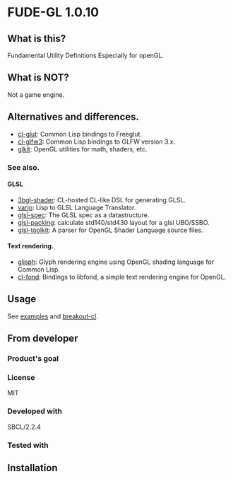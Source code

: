 # FUDE-GL 1.0.10
## What is this?
Fundamental Utility Definitions Especially for openGL.

## What is NOT?
Not a game engine.

## Alternatives and differences.

* [cl-glut]: Common Lisp bindings to Freeglut.
* [cl-glfw3]: Common Lisp bindings to GLFW version 3.x.
* [glkit]: OpenGL utilities for math, shaders, etc.

### See also.
#### GLSL
* [3bgl-shader]: CL-hosted CL-like DSL for generating GLSL.
* [varjo]: Lisp to GLSL Language Translator.
* [glsl-spec]: The GLSL spec as a datastructure.
* [glsl-packing]: calculate std140/std430 layout for a glsl UBO/SSBO.
* [glsl-toolkit]: A parser for OpenGL Shader Language source files.

#### Text rendering.
* [glisph]: Glyph rendering engine using OpenGL shading language for Common Lisp.
* [cl-fond]: Bindings to libfond, a simple text rendering engine for OpenGL.

## Usage
See [examples] and [breakout-cl].

## From developer

### Product's goal

### License
MIT

### Developed with
SBCL/2.2.4

### Tested with

## Installation

<!-- Links -->

[cl-glut]:https://github.com/3b/cl-opengl/tree/master/glut
[cl-glfw3]:https://github.com/AlexCharlton/cl-glfw3
[glkit]:https://github.com/lispgames/glkit
[3bgl-shader]:https://github.com/3b/3bgl-shader.git
[varjo]:https://github.com/cbaggers/varjo.git
[glsl-spec]:https://github.com/cbaggers/glsl-spec.git
[glsl-packing]:https://github.com/3b/glsl-packing.git
[glsl-toolkit]:https://github.com/Shirakumo/glsl-toolkit.git
[examples]:examples/examples.lisp
[breakout-cl]:https://github.com/hyotang666/breakout-cl
[glisph]:https://github.com/tamamu/glisph
[cl-fond]:https://github.com/Shirakumo/cl-fond
